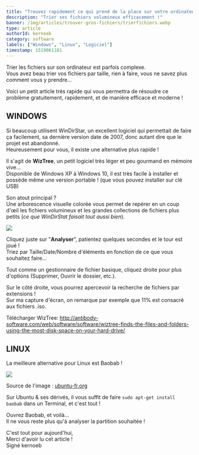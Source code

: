 ```yaml
---
title: "Trouvez rapidement ce qui prend de la place sur votre ordinateur (Windows, Linux) !"
description: "Trier ses fichiers volumineux efficacement !"
banner: /img/articles/trouver-gros-fichiers/trierfichiers.webp
type: article
authorId: kernoeb
category: software
labels: ["Windows", "Linux", "Logiciel"]
timestamp: 1519061181
---
```


Trier les fichiers sur son ordinateur est parfois complexe.  
 Vous avez beau trier vos fichiers par taille, rien à faire, vous ne savez plus comment vous y prendre...

 Voici un petit article très rapide qui vous permettra de résoudre ce problème gratuitement, rapidement, et de manière efficace et moderne !

  

## WINDOWS

 Si beaucoup utilisent WinDirStar, un excellent logiciel qui permettait de faire ça facilement, sa dernière version date de 2007, donc autant dire que le projet est abandonné.  
 Heureusement pour vous, il existe une alternative plus rapide !

 Il s'agit de **WizTree**, un petit logiciel très léger et peu gourmand en mémoire vive...  
 Disponible de Windows XP à Windows 10, il est très facile à installer et possède même une version portable ! (que vous pouvez installer sur clé USB)

 Son atout principal ?  
 Une arborescence visuelle colorée vous permet de repérer en un coup d'œil les fichiers volumineux et les grandes collections de fichiers plus petits (*ce que WinDirStat faisait tout aussi bien*).

 ![](/img/articles/trouver-gros-fichiers/wiztree1.webp)

 Cliquez juste sur "**Analyser**", patientez quelques secondes et le tour est joué !  
 Triez par Taille/Date/Nombre d'éléments en fonction de ce que vous souhaitez faire...

 Tout comme un gestionnaire de fichier basique, cliquez droite pour plus d'options (Supprimer, Ouvrir le dossier, etc.).

 Sur le côté droite, vous pourrez apercevoir la recherche de fichiers par extensions !  
 Sur ma capture d'écran, on remarque par exemple que 11% est consacré aux fichiers .iso.

 Télécharger WizTree: <http://antibody-software.com/web/software/software/wiztree-finds-the-files-and-folders-using-the-most-disk-space-on-your-hard-drive/>

  

## LINUX

 La meilleure alternative pour Linux est Baobab !

 ![](/img/articles/trouver-gros-fichiers/baobab_xenial.webp)  
 
 Source de l'image : [ubuntu-fr.org](http://ubuntu-fr.org/)

 Sur Ubuntu & ses dérivés, il vous suffit de faire `sudo apt-get install baobab` dans un Terminal, et c'est tout !

 Ouvrez Baobab, et voilà...  
 Il ne vous reste plus qu'à analyser la partition souhaitée !


 C'est tout pour aujourd'hui,  
 Merci d'avoir lu cet article !  
 Signé kernoeb

 
